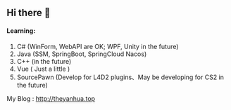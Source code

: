 ## Hi there 👋

#### Learning:

1. C#  (WinForm, WebAPI are OK;  WPF, Unity in the future)
2. Java  (SSM, SpringBoot, SpringCloud Nacos)
3. C++  (in the future)
4. Vue ( Just a little )
5. SourcePawn (Develop for L4D2 plugins、May be developing for CS2 in the future)



My Blog : http://theyanhua.top
